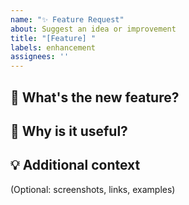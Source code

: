 ```yaml
---
name: "✨ Feature Request"
about: Suggest an idea or improvement
title: "[Feature] "
labels: enhancement
assignees: ''
---
```


## 🌟 What's the new feature?

## 🤔 Why is it useful?

## 💡 Additional context
(Optional: screenshots, links, examples)
